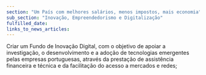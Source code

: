 ```yaml
---
section: "Um País com melhores salários, menos impostos, mais economia"
sub_section: "Inovação, Empreendedorismo e Digitalização"
fulfilled_date:
links_to_news_articles:
---
```


Criar um Fundo de Inovação Digital, com o objetivo de apoiar a investigação, o desenvolvimento e a adoção de tecnologias emergentes pelas empresas portuguesas, através da prestação de assistência financeira e técnica e da facilitação do acesso a mercados e redes;